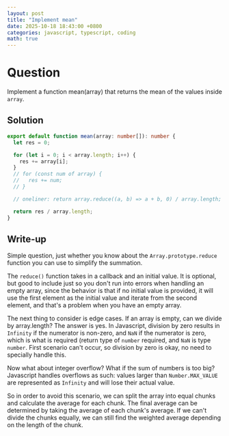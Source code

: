 ```yaml
---
layout: post
title: "Implement mean"
date: 2025-10-18 18:43:00 +0800
categories: javascript, typescript, coding
math: true
---
```


# Question

Implement a function mean(array) that returns the mean of the values inside `array`.

## Solution

```typescript
export default function mean(array: number[]): number {
  let res = 0;

  for (let i = 0; i < array.length; i++) {
    res += array[i];
  }
  // for (const num of array) {
  //   res += num;
  // }

  // oneliner: return array.reduce((a, b) => a + b, 0) / array.length;

  return res / array.length;
}
```

## Write-up

Simple question, just whether you know about the `Array.prototype.reduce` function
you can use to simplify the summation.

The `reduce()` function takes in a callback and an initial value. It is optional,
but good to include just so you don't run into errors when handling an empty array,
since the behavior is that if no initial value is provided, it will use the first
element as the initial value and iterate from the second element, and that's a
problem when you have an empty array.

The next thing to consider is edge cases. If an array is empty, can we divide by
array.length? The answer is yes. In Javascript, division by zero results in `Infinity`
if the numerator is non-zero, and `NaN` if the numerator is zero, which is what
is required (return type of `number` required, and `NaN` is type `number`.
First scenario can't occur, so division by zero is okay, no need to specially
handle this.

Now what about integer overflow? What if the sum of numbers is too big? Javascript
handles overflows as such: values larger than `Number.MAX_VALUE` are represented as
`Infinity` and will lose their actual value.

So in order to avoid this scenario, we can split the array into equal chunks and
calculate the average for each chunk. The final average can be determined by taking
the average of each chunk's average. If we can't divide the chunks equally, we can
still find the weighted average depending on the length of the chunk.
